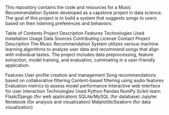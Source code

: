 This repository contains the code and resources for a Music Recommendation System developed as a capstone project in data science. The goal of this project is to build a system that suggests songs to users based on their listening preferences and behaviors.

Table of Contents
Project Description
Features
Technologies Used
Installation
Usage
Data Sources
Contributing
License
Contact
Project Description
The Music Recommendation System utilizes various machine learning algorithms to analyze user data and recommend songs that align with individual tastes. The project includes data preprocessing, feature extraction, model training, and evaluation, culminating in a user-friendly application.

Features
User profile creation and management
Song recommendations based on collaborative filtering
Content-based filtering using audio features
Evaluation metrics to assess model performance
Interactive web interface for user interaction
Technologies Used
Python
Pandas
NumPy
Scikit-learn
Flask/Django (for web application)
SQLite/MySQL (for database)
Jupyter Notebook (for analysis and visualization)
Matplotlib/Seaborn (for data visualization)



